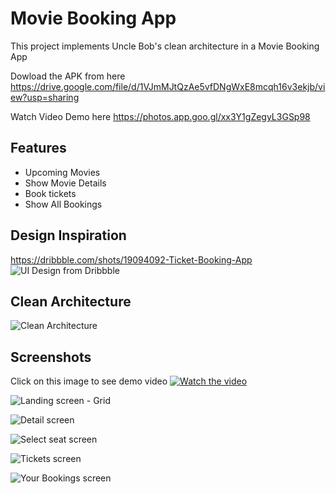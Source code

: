 # Movie Booking App

This project implements Uncle Bob's clean architecture in a Movie Booking App

Dowload the APK from here https://drive.google.com/file/d/1VJmMJtQzAe5vfDNgWxE8mcqh16v3ekjb/view?usp=sharing

Watch Video Demo here https://photos.app.goo.gl/xx3Y1gZegyL3GSp98

## Features

- Upcoming Movies
- Show Movie Details
- Book tickets
- Show All Bookings

## Design Inspiration

https://dribbble.com/shots/19094092-Ticket-Booking-App
![UI Design from Dribbble](https://raw.githubusercontent.com/TecHaxter/movie_booking_app/repository_setup/images/design_inspiration.png)

## Clean Architecture

![Clean Architecture](https://raw.githubusercontent.com/TecHaxter/movie_booking_app/repository_setup/images/clean_architecture.png)

## Screenshots

Click on this image to see demo video
[![Watch the video](https://raw.githubusercontent.com/TecHaxter/movie_booking_app/repository_setup/images/Screenshot_1.png)](https://photos.app.goo.gl/xx3Y1gZegyL3GSp98)

![Landing screen - Grid](https://raw.githubusercontent.com/TecHaxter/movie_booking_app/repository_setup/images/Screenshot_2.png)

![Detail screen](https://raw.githubusercontent.com/TecHaxter/movie_booking_app/repository_setup/images/Screenshot_3.png)

![Select seat screen](https://raw.githubusercontent.com/TecHaxter/movie_booking_app/repository_setup/images/Screenshot_4.png)

![Tickets screen](https://raw.githubusercontent.com/TecHaxter/movie_booking_app/repository_setup/images/Screenshot_5.png)

![Your Bookings screen](https://raw.githubusercontent.com/TecHaxter/movie_booking_app/repository_setup/images/Screenshot_6.png)
